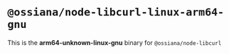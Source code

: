 # `@ossiana/node-libcurl-linux-arm64-gnu`

This is the **arm64-unknown-linux-gnu** binary for `@ossiana/node-libcurl`